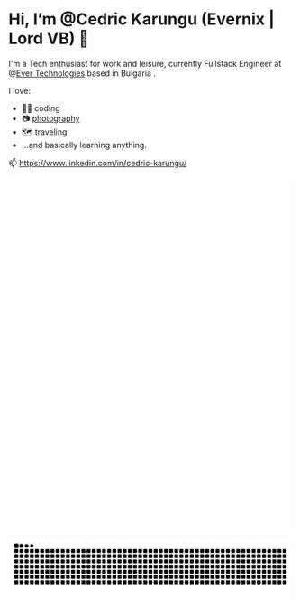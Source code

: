 # Hi, I’m @Cedric Karungu (Evernix | Lord VB) 👋

I'm a Tech enthusiast for work and leisure, currently Fullstack Engineer at @[Ever Technologies](https://ever.tech/) based in Bulgaria .

I love:

<!-- - 👨‍👩‍👦‍👦 my wife and 2 kids! -->
- 👨‍💻 coding
- 📷 [photography](https://yann.smugmug.com/)
- 🗺 traveling
- ...and basically learning anything.

📫 <https://www.linkedin.com/in/cedric-karungu/>

![Metrics](/github-metrics.svg)

![Snake](/snake/github-snake.svg)